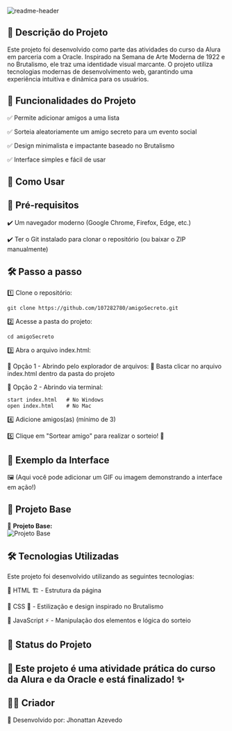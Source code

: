 
![readme-header](https://github.com/user-attachments/assets/34e69495-c8eb-4e79-b8c6-0285d55b238b)

## 📌 Descrição do Projeto

Este projeto foi desenvolvido como parte das atividades do curso da Alura em parceria com a Oracle. Inspirado na Semana de Arte Moderna de 1922 e no Brutalismo, ele traz uma identidade visual marcante. O projeto utiliza tecnologias modernas de desenvolvimento web, garantindo uma experiência intuitiva e dinâmica para os usuários.

## 📌 Funcionalidades do Projeto

  ✅ Permite adicionar amigos a uma lista
  
  ✅ Sorteia aleatoriamente um amigo secreto para um evento social
  
  ✅ Design minimalista e impactante baseado no Brutalismo
  
  ✅ Interface simples e fácil de usar

## 🚀 Como Usar

## 📌 Pré-requisitos

  ✔️ Um navegador moderno (Google Chrome, Firefox, Edge, etc.)
  
  ✔️ Ter o Git instalado para clonar o repositório (ou baixar o ZIP manualmente)

## 🛠 Passo a passo

 1️⃣ Clone o repositório:
 
    git clone https://github.com/107282780/amigoSecreto.git
2️⃣ Acesse a pasta do projeto:
    
    cd amigoSecreto

3️⃣ Abra o arquivo index.html:

🔹 Opção 1 - Abrindo pelo explorador de arquivos:
📂 Basta clicar no arquivo index.html dentro da pasta do projeto

🔹 Opção 2 - Abrindo via terminal:

    start index.html   # No Windows
    open index.html    # No Mac

4️⃣ Adicione amigos(as) (mínimo de 3)

5️⃣ Clique em "Sortear amigo" para realizar o sorteio! 🎉

## 🎨 Exemplo da Interface
🖼️ (Aqui você pode adicionar um GIF ou imagem demonstrando a interface em ação!)

## 🎨 Projeto Base  

🔹 **Projeto Base:**  
![Projeto Base](./imgs/projeto_base.png)

## 🛠 Tecnologias Utilizadas

Este projeto foi desenvolvido utilizando as seguintes tecnologias:

🔹 HTML 🏗️ - Estrutura da página

🔹 CSS 🎨 - Estilização e design inspirado no Brutalismo

🔹 JavaScript ⚡ - Manipulação dos elementos e lógica do sorteio

## 🚧 Status do Projeto

## 📌 Este projeto é uma atividade prática do curso da Alura e da Oracle e está finalizado! ✨

## 👨‍💻 Criador

👤 Desenvolvido por: Jhonattan Azevedo


